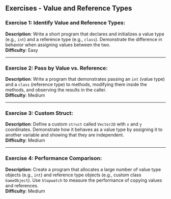 ## Exercises - Value and Reference Types

### Exercise 1: **Identify Value and Reference Types**:  
**Description**: Write a short program that declares and initializes a value type (e.g., `int`) and a reference type (e.g., `class`). Demonstrate the difference in behavior when assigning values between the two.  
**Difficulty**: Easy

---

### Exercise 2: **Pass by Value vs. Reference**:  
**Description**: Write a program that demonstrates passing an `int` (value type) and a `class` (reference type) to methods, modifying them inside the methods, and observing the results in the caller.  
**Difficulty**: Medium

---

### Exercise 3: **Custom Struct**:  
**Description**: Define a custom `struct` called `Vector2D` with `x` and `y` coordinates. Demonstrate how it behaves as a value type by assigning it to another variable and showing that they are independent.  
**Difficulty**: Medium

---

### Exercise 4: **Performance Comparison**:  
**Description**: Create a program that allocates a large number of value type objects (e.g., `int`) and reference type objects (e.g., custom class `GameObject`). Use `Stopwatch` to measure the performance of copying values and references.  
**Difficulty**: Medium


